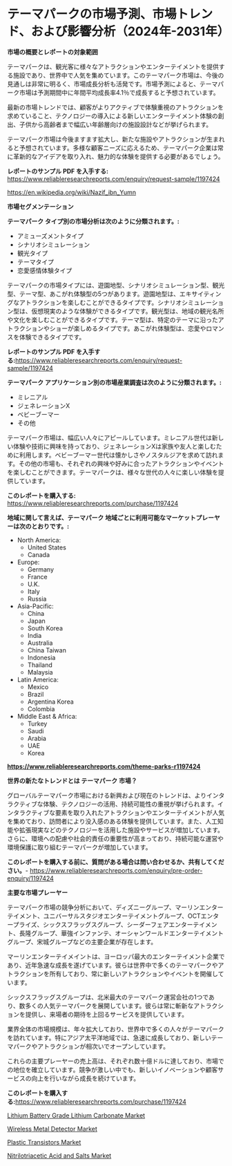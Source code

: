 <p><h1>テーマパークの市場予測、市場トレンド、および影響分析（2024年-2031年）</h1></p><p><strong>市場の概要とレポートの対象範囲</strong></p>
<p><p>テーマパークは、観光客に様々なアトラクションやエンターテイメントを提供する施設であり、世界中で人気を集めています。このテーマパーク市場は、今後の見通しは非常に明るく、市場成長分析も活発です。市場予測によると、テーマパーク市場は予測期間中に年間平均成長率4.1％で成長すると予想されています。</p><p>最新の市場トレンドでは、顧客がよりアクティブで体験重視のアトラクションを求めていること、テクノロジーの導入による新しいエンターテイメント体験の創出、子供から高齢者まで幅広い年齢層向けの施設設計などが挙げられます。</p><p>テーマパーク市場は今後ますます拡大し、新たな施設やアトラクションが生まれると予想されています。多様な顧客ニーズに応えるため、テーマパーク企業は常に革新的なアイデアを取り入れ、魅力的な体験を提供する必要があるでしょう。</p></p>
<p><strong>レポートのサンプル PDF を入手する:</strong> <a href="https://www.reliableresearchreports.com/enquiry/request-sample/1197424">https://www.reliableresearchreports.com/enquiry/request-sample/1197424</a></p>
<p><a href="https://en.wikipedia.org/wiki/Nazif_ibn_Yumn">https://en.wikipedia.org/wiki/Nazif_ibn_Yumn</a></p>
<p><strong>市場セグメンテーション</strong></p>
<p><strong>テーマパーク タイプ別の市場分析は次のように分類されます。:</strong></p>
<p><ul><li>アミューズメントタイプ</li><li>シナリオシミュレーション</li><li>観光タイプ</li><li>テーマタイプ</li><li>恋愛感情体験タイプ</li></ul></p>
<p><p>テーマパークの市場タイプには、遊園地型、シナリオシミュレーション型、観光型、テーマ型、あこがれ体験型の5つがあります。遊園地型は、エキサイティングなアトラクションを楽しむことができるタイプです。シナリオシミュレーション型は、仮想現実のような体験ができるタイプです。観光型は、地域の観光名所や文化を楽しむことができるタイプです。テーマ型は、特定のテーマに沿ったアトラクションやショーが楽しめるタイプです。あこがれ体験型は、恋愛やロマンスを体験できるタイプです。</p></p>
<p><strong>レポートのサンプル PDF を入手する:</strong><a href="https://www.reliableresearchreports.com/enquiry/request-sample/1197424">https://www.reliableresearchreports.com/enquiry/request-sample/1197424</a></p>
<p><strong> テーマパーク アプリケーション別の市場産業調査は次のように分類されます。:</strong></p>
<p><ul><li>ミレニアル</li><li>ジェネレーションX</li><li>ベビーブーマー</li><li>その他</li></ul></p>
<p><p>テーマパーク市場は、幅広い人々にアピールしています。ミレニアル世代は新しい体験や技術に興味を持っており、ジェネレーションXは家族や友人と楽しむために利用します。ベビーブーマー世代は懐かしさやノスタルジアを求めて訪れます。その他の市場も、それぞれの興味や好みに合ったアトラクションやイベントを楽しむことができます。テーマパークは、様々な世代の人々に楽しい体験を提供しています。</p></p>
<p><strong>このレポートを購入する:</strong> <a href="https://www.reliableresearchreports.com/purchase/1197424">https://www.reliableresearchreports.com/purchase/1197424</a></p>
<p><strong>地域に関して言えば、テーマパーク 地域ごとに利用可能なマーケットプレーヤーは次のとおりです。:</strong></p>
<p><ul>
    <li>
        North America:
        <ul>
            <li>United States</li>
            <li>Canada</li>
        </ul>
    </li>
    <li>
        Europe:
        <ul>
            <li>Germany</li>
            <li>France</li>
            <li>U.K.</li>
            <li>Italy</li>
            <li>Russia</li>
        </ul>
    </li>
    <li>
        Asia-Pacific:
        <ul>
            <li>China</li>
            <li>Japan</li>
            <li>South Korea</li>
            <li>India</li>
            <li>Australia</li>
            <li>China Taiwan</li>
            <li>Indonesia</li>
            <li>Thailand</li>
            <li>Malaysia</li>
        </ul>
    </li>
    <li>
        Latin America:
        <ul>
            <li>Mexico</li>
            <li>Brazil</li>
            <li>Argentina Korea</li>
            <li>Colombia</li>
        </ul>
    </li>
    <li>
        Middle East & Africa:
        <ul>
            <li>Turkey</li>
            <li>Saudi</li>
            <li>Arabia</li>
            <li>UAE</li>
            <li>Korea</li>
        </ul>
    </li>
    </ul></p>
<p><strong><a href="https://www.reliableresearchreports.com/theme-parks-r1197424">https://www.reliableresearchreports.com/theme-parks-r1197424</a></strong></p>
<p><strong>世界の新たなトレンドとは テーマパーク 市場？</strong></p>
<p><p>グローバルテーマパーク市場における新興および現在のトレンドは、よりインタラクティブな体験、テクノロジーの活用、持続可能性の重視が挙げられます。インタラクティブな要素を取り入れたアトラクションやエンターテイメントが人気を集めており、訪問者により没入感のある体験を提供しています。また、人工知能や拡張現実などのテクノロジーを活用した施設やサービスが増加しています。さらに、環境への配慮や社会的責任の重要性が高まっており、持続可能な運営や環境保護に取り組むテーマパークが増加しています。</p></p>
<p><strong>このレポートを購入する前に、質問がある場合は問い合わせるか、共有してください。</strong>- <a href="https://www.reliableresearchreports.com/enquiry/pre-order-enquiry/1197424">https://www.reliableresearchreports.com/enquiry/pre-order-enquiry/1197424</a></p>
<p><strong>主要な市場プレーヤー</strong></p>
<p><p>テーマパーク市場の競争分析において、ディズニーグループ、マーリンエンターテイメント、ユニバーサルスタジオエンターテイメントグループ、OCTエンタープライズ、シックスフラッグスグループ、シーダーフェアエンターテイメント、長隆グループ、華強インファンテ、オーシャンワールドエンターテイメントグループ、宋城グループなどの主要企業が存在します。</p><p>マーリンエンターテイメイントは、ヨーロッパ最大のエンターテイメント企業であり、近年急速な成長を遂げています。彼らは世界中で多くのテーマパークやアトラクションを所有しており、常に新しいアトラクションやイベントを開催しています。</p><p>シックスフラッグスグループは、北米最大のテーマパーク運営会社の1つであり、数多くの人気テーマパークを展開しています。彼らは常に斬新なアトラクションを提供し、来場者の期待を上回るサービスを提供しています。</p><p>業界全体の市場規模は、年々拡大しており、世界中で多くの人々がテーマパークを訪れています。特にアジア太平洋地域では、急速に成長しており、新しいテーマパークやアトラクションが相次いでオープンしています。</p><p>これらの主要プレーヤーの売上高は、それぞれ数十億ドルに達しており、市場での地位を確立しています。競争が激しい中でも、新しいイノベーションや顧客サービスの向上を行いながら成長を続けています。</p></p>
<p><strong>このレポートを購入する:</strong><a href="https://www.reliableresearchreports.com/purchase/1197424">https://www.reliableresearchreports.com/purchase/1197424</a></p>
<p><p><a href="https://issuu.com/reportprime-2/docs/lithium-battery-grade-lithium-carbo_eed58e7abed32f">Lithium Battery Grade Lithium Carbonate Market</a></p><p><a href="https://github.com/mdinislamsheik/Market-Research-Report-List-1/blob/main/wireless-metal-detector-market.md">Wireless Metal Detector Market</a></p><p><a href="https://github.com/NorbertYates/Market-Research-Report-List-6/blob/main/plastic-transistors-market.md">Plastic Transistors Market</a></p><p><a href="https://issuu.com/reportprime-2/docs/nitrilotriacetic-acid-and-salts-mar_2afe25ff3c9fd9">Nitrilotriacetic Acid and Salts Market</a></p></p>